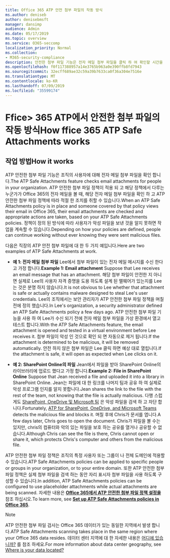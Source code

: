 ```yaml
---
title: Office 365 ATP 안전 첨부 파일의 작동 방식
ms.author: deniseb
author: denisebmsft
manager: dansimp
audience: Admin
ms.date: 05/17/2019
ms.topic: overview
ms.service: O365-seccomp
localization_priority: Normal
ms.collection:
- M365-security-compliance
description: 안전한 첨부 파일 기능은 전자 메일 첨부 파일을 클릭 하 여 확인할 시간을 제공 합니다. 안전한 첨부 파일을 사용 하 여 사용자가 전자 메일로 보내거나 받는 악의적인 파일 로부터 조직을 보호 합니다.
ms.openlocfilehash: f0f117388957a14e3765b963a0e390ffb8fd7943
ms.sourcegitcommit: 32ecff689ae32c59a39b7633ca0f36a304e7516e
ms.translationtype: MT
ms.contentlocale: ko-KR
ms.lasthandoff: 07/09/2019
ms.locfileid: "35599174"
---
```

# <a name="how-ffice-365-atp-safe-attachments-works"></a><span data-ttu-id="15cb0-104">Ffice> 365 ATP에서 안전한 첨부 파일의 작동 방식</span><span class="sxs-lookup"><span data-stu-id="15cb0-104">How ffice 365 ATP Safe Attachments works</span></span>

## <a name="how-it-works"></a><span data-ttu-id="15cb0-105">작업 방법</span><span class="sxs-lookup"><span data-stu-id="15cb0-105">How it works</span></span>

<span data-ttu-id="15cb0-106">ATP 안전한 첨부 파일 기능은 조직의 사용자에 대해 전자 메일 첨부 파일을 확인 합니다.</span><span class="sxs-lookup"><span data-stu-id="15cb0-106">The ATP Safe Attachments feature checks email attachments for people in your organization.</span></span> <span data-ttu-id="15cb0-107">ATP 안전한 첨부 파일 정책이 적용 되 고 해당 정책에서 다루는 누군가가 Office 365의 전자 메일을 볼 때, 해당 전자 메일 첨부 파일을 확인 하 고 ATP 안전한 첨부 파일 정책에 따라 적절 한 조치를 취할 수 있습니다.</span><span class="sxs-lookup"><span data-stu-id="15cb0-107">When an ATP Safe Attachments policy is in place and someone covered by that policy views their email in Office 365, their email attachments are checked and appropriate actions are taken, based on your ATP Safe Attachments policies.</span></span> <span data-ttu-id="15cb0-108">정책이 정의 된 방식에 따라 사용자가 악성 파일을 보낸 것을 알지 못하면 작업을 계속할 수 있습니다.</span><span class="sxs-lookup"><span data-stu-id="15cb0-108">Depending on how your policies are defined, people can continue working without ever knowing they were sent malicious files.</span></span>
  
<span data-ttu-id="15cb0-109">다음은 직장의 ATP 안전 첨부 파일에 대 한 두 가지 예입니다.</span><span class="sxs-lookup"><span data-stu-id="15cb0-109">Here are two examples of ATP Safe Attachments at work.</span></span>
  
- <span data-ttu-id="15cb0-110">**예 1: 전자 메일 첨부 파일** Lee에서 첨부 파일이 있는 전자 메일 메시지를 수신 한다고 가정 합니다.</span><span class="sxs-lookup"><span data-stu-id="15cb0-110">**Example 1: Email attachment** Suppose that Lee receives an email message that has an attachment.</span></span> <span data-ttu-id="15cb0-111">해당 첨부 파일이 안전한 지 아니면 실제로 Lee의 사용자 자격 증명을 도용 하도록 설계 된 맬웨어가 있는지를 Lee는 것은 분명 하지 않습니다.</span><span class="sxs-lookup"><span data-stu-id="15cb0-111">It is not obvious to Lee whether that attachment is safe or actually contains malware designed to steal Lee's user credentials.</span></span> <span data-ttu-id="15cb0-112">Lee의 조직에서는 보안 관리자가 ATP 안전한 첨부 파일 정책을 며칠 전에 정의 했습니다.</span><span class="sxs-lookup"><span data-stu-id="15cb0-112">In Lee's organization, a security administrator defined an ATP Safe Attachments policy a few days ago.</span></span> <span data-ttu-id="15cb0-113">ATP 안전한 첨부 파일 기능을 사용 하 여 Lee가 수신 되기 전에 전자 메일 첨부 파일을 가상 환경에서 열고 테스트 합니다.</span><span class="sxs-lookup"><span data-stu-id="15cb0-113">With the ATP Safe Attachments feature, the email attachment is opened and tested in a virtual environment before Lee receives it.</span></span> <span data-ttu-id="15cb0-114">첨부 파일이 악성 인 것으로 확인 되 면 자동으로 제거 됩니다.</span><span class="sxs-lookup"><span data-stu-id="15cb0-114">If the attachment is determined to be malicious, it will be removed automatically.</span></span> <span data-ttu-id="15cb0-115">안전 하지 않은 첨부 파일은 Lee 클릭 하면 예상 대로 열립니다.</span><span class="sxs-lookup"><span data-stu-id="15cb0-115">If the attachment is safe, it will open as expected when Lee clicks on it.</span></span>

- <span data-ttu-id="15cb0-116">**예 2: SharePoint Online의 파일** Jean에서 파일을 받아 SharePoint Online의 라이브러리에 업로드 했다고 가정 합니다.</span><span class="sxs-lookup"><span data-stu-id="15cb0-116">**Example 2: File in SharePoint Online** Suppose that Jean received a file and uploaded it into a library in SharePoint Online.</span></span> <span data-ttu-id="15cb0-117">Jean는 파일에 대 한 링크를 나머지 팀과 공유 하 여 실제로 악성 프로그램 인지를 알지 못합니다.</span><span class="sxs-lookup"><span data-stu-id="15cb0-117">Jean shares the link to the file with the rest of the team, not knowing that the file is actually malicious.</span></span> <span data-ttu-id="15cb0-118">다행 스럽게도 [SharePoint, OneDrive 및 Microsoft 팀](atp-for-spo-odb-and-teams.md) 은 악성 파일을 검색 하 고 차단 합니다.</span><span class="sxs-lookup"><span data-stu-id="15cb0-118">Fortunately, [ATP for SharePoint, OneDrive, and Microsoft Teams](atp-for-spo-odb-and-teams.md) detects the malicious file and blocks it.</span></span> <span data-ttu-id="15cb0-119">며칠 후에 Chris가 문서를 엽니다.</span><span class="sxs-lookup"><span data-stu-id="15cb0-119">A few days later, Chris goes to open the document.</span></span> <span data-ttu-id="15cb0-120">Chris가 파일을 볼 수는 있지만, chris의 컴퓨터와 악의 있는 파일을 보호 하는 공유를 열거나 공유할 수 없습니다.</span><span class="sxs-lookup"><span data-stu-id="15cb0-120">Although Chris can see the file is there, Chris cannot open or share it, which protects Chris's computer and others from the malicious file.</span></span>

<span data-ttu-id="15cb0-121">ATP 안전한 첨부 파일 정책은 조직의 특정 사용자 또는 그룹이 나 전체 도메인에 적용할 수 있습니다.</span><span class="sxs-lookup"><span data-stu-id="15cb0-121">ATP Safe Attachments policies can be applied to specific people or groups in your organization, or to your entire domain.</span></span> <span data-ttu-id="15cb0-122">또한 ATP 안전한 첨부 파일 정책은 실제 첨부 파일을 검색 하는 동안 자리 표시자 첨부 파일을 사용 하도록 구성할 수 있습니다.</span><span class="sxs-lookup"><span data-stu-id="15cb0-122">In addition, ATP Safe Attachments policies can be configured to use placeholder attachments while actual attachments are being scanned.</span></span> <span data-ttu-id="15cb0-123">자세한 내용은 **[Office 365에서 ATP 안전한 첨부 파일 정책 설정을](set-up-atp-safe-attachments-policies.md)** 참조 하십시오.</span><span class="sxs-lookup"><span data-stu-id="15cb0-123">To learn more, see **[Set up ATP Safe Attachments policies in Office 365](set-up-atp-safe-attachments-policies.md)**.</span></span>

> [!NOTE]
> <span data-ttu-id="15cb0-124">ATP 안전한 첨부 파일 검사는 Office 365 데이터가 있는 동일한 지역에서 발생 합니다.</span><span class="sxs-lookup"><span data-stu-id="15cb0-124">ATP Safe Attachments scanning takes place in the same region where your Office 365 data resides.</span></span> <span data-ttu-id="15cb0-125">데이터 센터 지역에 대 한 자세한 내용은 [어디에 있습니까?](https://products.office.com/where-is-your-data-located?geo=All) 를 참조 하세요.</span><span class="sxs-lookup"><span data-stu-id="15cb0-125">For more information about data center geography, see [Where is your data located?](https://products.office.com/where-is-your-data-located?geo=All)</span></span> 

